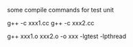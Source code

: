 some compile commands for test unit

g++ -c xxx1.cc
g++ -c xxx2.cc
 
g++ xxx1.o xxx2.o -o xxx -lgtest -lpthread